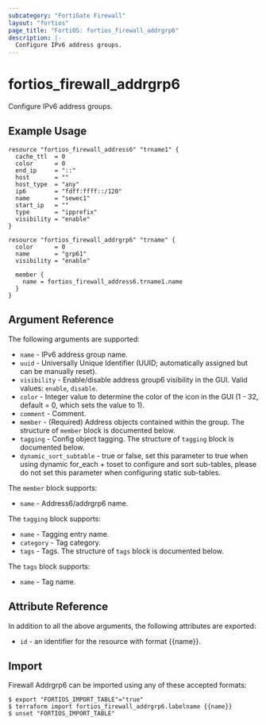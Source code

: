 ```yaml
---
subcategory: "FortiGate Firewall"
layout: "fortios"
page_title: "FortiOS: fortios_firewall_addrgrp6"
description: |-
  Configure IPv6 address groups.
---
```


# fortios_firewall_addrgrp6
Configure IPv6 address groups.

## Example Usage

```hcl
resource "fortios_firewall_address6" "trname1" {
  cache_ttl  = 0
  color      = 0
  end_ip     = "::"
  host       = ""
  host_type  = "any"
  ip6        = "fdff:ffff::/120"
  name       = "sewec1"
  start_ip   = ""
  type       = "ipprefix"
  visibility = "enable"
}

resource "fortios_firewall_addrgrp6" "trname" {
  color      = 0
  name       = "grp61"
  visibility = "enable"

  member {
    name = fortios_firewall_address6.trname1.name
  }
}
```

## Argument Reference

The following arguments are supported:

* `name` - IPv6 address group name.
* `uuid` - Universally Unique Identifier (UUID; automatically assigned but can be manually reset).
* `visibility` - Enable/disable address group6 visibility in the GUI. Valid values: `enable`, `disable`.
* `color` - Integer value to determine the color of the icon in the GUI (1 - 32, default = 0, which sets the value to 1).
* `comment` - Comment.
* `member` - (Required) Address objects contained within the group. The structure of `member` block is documented below.
* `tagging` - Config object tagging. The structure of `tagging` block is documented below.
* `dynamic_sort_subtable` - true or false, set this parameter to true when using dynamic for_each + toset to configure and sort sub-tables, please do not set this parameter when configuring static sub-tables.

The `member` block supports:

* `name` - Address6/addrgrp6 name.

The `tagging` block supports:

* `name` - Tagging entry name.
* `category` - Tag category.
* `tags` - Tags. The structure of `tags` block is documented below.

The `tags` block supports:

* `name` - Tag name.


## Attribute Reference

In addition to all the above arguments, the following attributes are exported:
* `id` - an identifier for the resource with format {{name}}.

## Import

Firewall Addrgrp6 can be imported using any of these accepted formats:
```
$ export "FORTIOS_IMPORT_TABLE"="true"
$ terraform import fortios_firewall_addrgrp6.labelname {{name}}
$ unset "FORTIOS_IMPORT_TABLE"
```
